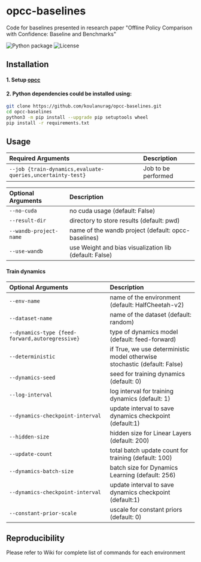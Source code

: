 # opcc-baselines

Code for baselines presented in research paper "Offline Policy Comparison with Confidence:
Baseline and Benchmarks"

![Python package](https://github.com/koulanurag/opcc-baselines/workflows/Python%20package/badge.svg)
![License](https://img.shields.io/github/license/koulanurag/opcc-baselines)

## Installation

#### 1. Setup [opcc](https://github.com/koulanurag/opcc)

#### 2. Python dependencies could be installed using:

```bash
git clone https://github.com/koulanurag/opcc-baselines.git
cd opcc-baselines
python3 -m pip install --upgrade pip setuptools wheel
pip install -r requirements.txt
```

## Usage

| Required Arguments                                         | Description         |
|:-----------------------------------------------------------|:--------------------|
| `--job {train-dynamics,evaluate-queries,uncertainty-test}` | Job to be performed |

| Optional Arguments     | Description                                            |
|:-----------------------|:-------------------------------------------------------|
| `--no-cuda`            | no cuda usage (default: False)                         |
| `--result-dir`         | directory to store results (default: pwd)              |
| `--wandb-project-name` | name of the wandb project (default: opcc-baselines)    |
| `--use-wandb`          | use Weight and bias visualization lib (default: False) |

#### Train dynamics

| Optional Arguments                              | Description                                                                    |
|:------------------------------------------------|:-------------------------------------------------------------------------------|
| `--env-name`                                    | name of the environment (default: HalfCheetah-v2)                              |
| `--dataset-name`                                | name of the dataset (default: random)                                          |
| `--dynamics-type {feed-forward,autoregressive}` | type of dynamics model (default: feed-forward)                                 |
| `--deterministic `                              | if True, we use deterministic model otherwise<br/> stochastic (default: False) |
| `--dynamics-seed `                              | seed for training dynamics (default: 0)                                        |
| `--log-interval `                               | log interval for training dynamics (default: 1)                                |
| `--dynamics-checkpoint-interval `               | update interval to save dynamics checkpoint (default:1)                        |
| `--hidden-size `                                | hidden size for Linear Layers (default: 200)                                   |
| `--update-count `                               | total batch update count for training (default: 100)                           |
| `--dynamics-batch-size `                        | batch size for Dynamics Learning (default: 256)                                |
| `--dynamics-checkpoint-interval `               | update interval to save dynamics checkpoint (default:1)                        |
| `--constant-prior-scale `                       | uscale for constant priors (default: 0)                                        |

## Reproducibility

Please refer to Wiki for complete list of commands for each environment
